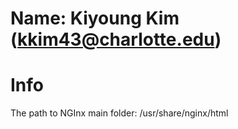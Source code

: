 # Name: Kiyoung Kim (kkim43@charlotte.edu)

# Info

The path to NGInx main folder:
/usr/share/nginx/html

